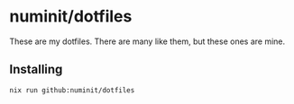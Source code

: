 # numinit/dotfiles

These are my dotfiles. There are many like them, but these ones are mine.

## Installing

`nix run github:numinit/dotfiles`
